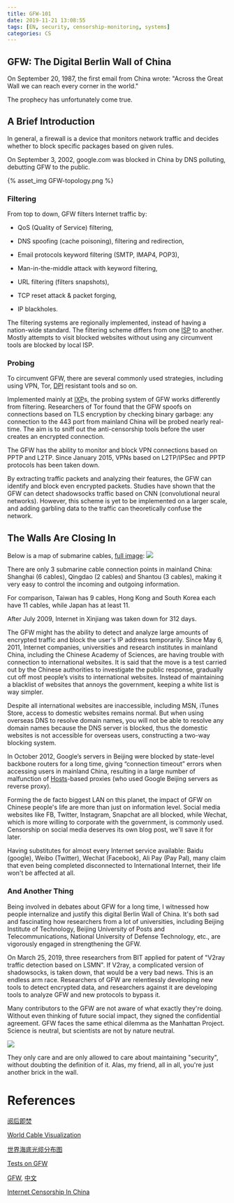 ```yaml
---
title: GFW-101
date: 2019-11-21 13:08:55
tags: [EN, security, censorship-monitoring, systems]
categories: CS
---
```


## GFW: The Digital Berlin Wall of China

On September 20, 1987, the first email from China wrote: "Across the Great Wall we can reach every corner in the world."

The prophecy has unfortunately come true.

<!--more-->

## A Brief Introduction

In general, a firewall is a device that monitors network traffic and decides whether to block specific packages based on given rules.

On September 3, 2002, google.com was blocked in China by DNS polluting, debutting GFW to the public.

{% asset_img GFW-topology.png %}

### Filtering

From top to down, GFW filters Internet traffic by:

* QoS (Quality of Service) filtering,

* DNS spoofing (cache poisoning), filtering and redirection,
* Email protocols keyword filtering (SMTP, IMAP4, POP3),
* Man-in-the-middle attack with keyword filtering,
* URL filtering (filters snapshots),
* TCP reset attack & packet forging,
* IP blackholes.

The filtering systems are regionally implemented, instead of having a nation-wide standard. The filtering scheme differs from one [ISP](https://en.wikipedia.org/wiki/Internet_service_provider) to another. Mostly attempts to visit blocked websites without using any circumvent tools are blocked by local ISP.  

### Probing

To circumvent GFW, there are several commonly used strategies, including using VPN, Tor, [DPI](https://en.wikipedia.org/wiki/Deep_packet_inspection) resistant tools and so on.

Implemented mainly at [IXP](https://en.wikipedia.org/wiki/Internet_exchange_point)s, the probing system of GFW works differently from filtering. Researchers of Tor found that the GFW spoofs on connections based on TLS encryption by checking binary garbage: any connection to the 443 port from mainland China will be probed nearly real-time. The aim is to sniff out the anti-censorship tools before the user creates an encrypted connection. 

The GFW has the ability to monitor and block VPN connections based on PPTP and L2TP.  Since January 2015, VPNs based on L2TP/IPSec and PPTP protocols has been taken down.

By extracting traffic packets and analyzing their features, the GFW can identify and block even encrypted packets. Studies have shown that the GFW can detect shadowsocks traffic based on CNN (convolutional neural networks).  However, this scheme is yet to be implemented on a larger scale, and adding garbling data to the traffic can theoretically confuse the network. 

## The Walls Are Closing In

Below is a map of submarine cables, [full image](https://www.visualcapitalist.com/wp-content/uploads/2017/08/submarine-cables-full.html): ![](http://2oqz471sa19h3vbwa53m33yj-wpengine.netdna-ssl.com/wp-content/uploads/2017/08/cable-map-1069.jpg)

There are only 3 submarine cable connection points in mainland China: Shanghai (6 cables), Qingdao (2 cables)  and Shantou (3 cables), making it very easy to control the incoming and outgoing information.

For comparison, Taiwan has 9 cables, Hong Kong and South Korea each have 11 cables, while Japan has at least 11.

After July 2009, Internet in Xinjiang was taken down for 312 days. 

The GFW might has the ability to detect and analyze large amounts of encrypted traffic and block the user's IP address temporarily. Since May 6, 2011, Internet companies, universities and research institutes in mainland China, including the Chinese Academy of Sciences, are having trouble with connection to international websites. It is said that the move is a test carried out by the Chinese authorities to investigate the public response, gradually cut off most people’s visits to international websites. Instead of maintaining a blacklist of websites that annoys the government, keeping a white list is way simpler.

Despite all international websites are inaccessible, including MSN, iTunes Store, access to domestic websites remains normal. But when using overseas DNS to resolve domain names, you will not be able to resolve any domain names because the DNS server is blocked, thus the domestic websites is not accessible for overseas users, constructing a two-way blocking system.

In October 2012, Google’s servers in Beijing were blocked by state-level backbone routers for a long time, giving “connection timeout” errors when accessing users in mainland China, resulting in a large number of malfunction of [Hosts](https://en.wikipedia.org/wiki/Hosts_(file))-based proxies (who used Google Beijing servers as reverse proxy). 

Forming the de facto biggest LAN on this planet, the impact of GFW on Chinese people's life are more than just on information level. Social media websites like FB, Twitter, Instagram, Snapchat are all blocked, while Wechat, which is more willing to corporate with the government, is commonly used. Censorship on social media deserves its own blog post, we'll save it for later.

Having substitutes for almost every Internet service available: Baidu (google), Weibo (Twitter), Wechat (Facebook), Ali Pay (Pay Pal), many claim that even being completed disconnected to International Internet, their life won't be affected at all. 

### And Another Thing

Being involved in debates about GFW for a long time, I witnessed how people internalize and justify this digital Berlin Wall of China.  It's both sad and fascinating how researchers from a lot of universities, including Beijing Institute of Technology, Beijing University of Posts and Telecommunications, National University of Defense Technology, etc., are vigorously engaged in strengthening the GFW.

On March 25, 2019, three researchers from BIT applied for patent of "V2ray traffic detection based on LSMN". If V2ray, a complicated version of shadowsocks, is taken down, that would be a very bad news. This is an endless arm race. Researchers of GFW are relentlessly developing new tools to detect encrypted data, and researchers against it are developing tools to analyze GFW and new protocols to bypass it. 

Many contributors to the GFW are not aware of what exactly they're doing. Without even thinking of future social impact, they signed the confidential agreement. GFW faces the same ethical dilemma as the Manhattan Project. Science is neutral, but scientists are not by nature neutral.



![](https://66.media.tumblr.com/0512dd3c50d99f1b079c0bfbaf234a11/tumblr_pbamunJxiG1v3zfd4o1_1280.jpg)



They only care and are only allowed to care about maintaining "security", without doubting the definition of it. Alas, my friend, all in all, you're just another brick in the wall.

# References

[阅后即焚](http://www.chinagfw.org/2009/08/gfw_30.html) 

[World Cable Visualization](https://www.visualcapitalist.com/submarine-cables/) 

[世界海底光缆分布图](https://www.ruanyifeng.com/blog/2010/08/cable_world_map.html) 

[Tests on GFW](https://www.svlik.com/1804.html) 

[GFW](https://en.wikipedia.org/wiki/Great_Firewall), [中文](https://zh.wikipedia.org/wiki/防火长城) 

[Internet Censorship In China](https://en.wikipedia.org/wiki/Internet_censorship_in_China) 